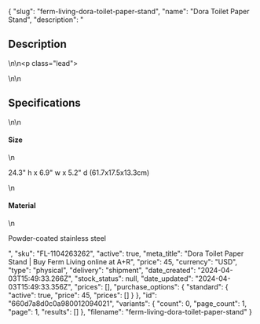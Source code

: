 {
  "slug": "ferm-living-dora-toilet-paper-stand",
  "name": "Dora Toilet Paper Stand",
  "description": "<h2>Description</h2>\n<!-- split -->\n<p class=\"lead\"> </p>\n<!-- split -->\n<h2>Specifications</h2>\n<!-- split -->\n<h4>Size</h4>\n<p>24.3\" h x 6.9\" w x 5.2\" d (61.7x17.5x13.3cm)</p>\n<h4>Material</h4>\n<p>Powder-coated stainless steel</p>",
  "sku": "FL-1104263262",
  "active": true,
  "meta_title": "Dora Toilet Paper Stand | Buy Ferm Living online at A+R",
  "price": 45,
  "currency": "USD",
  "type": "physical",
  "delivery": "shipment",
  "date_created": "2024-04-03T15:49:33.266Z",
  "stock_status": null,
  "date_updated": "2024-04-03T15:49:33.356Z",
  "prices": [],
  "purchase_options": {
    "standard": {
      "active": true,
      "price": 45,
      "prices": []
    }
  },
  "id": "660d7a8d0c0a980012094021",
  "variants": {
    "count": 0,
    "page_count": 1,
    "page": 1,
    "results": []
  },
  "filename": "ferm-living-dora-toilet-paper-stand"
}
